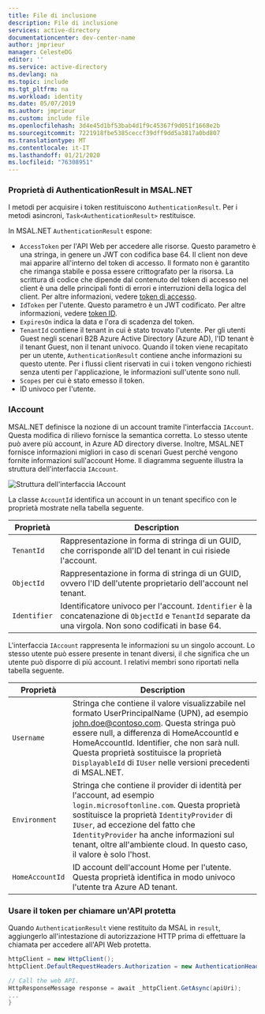 ```yaml
---
title: File di inclusione
description: File di inclusione
services: active-directory
documentationcenter: dev-center-name
author: jmprieur
manager: CelesteDG
editor: ''
ms.service: active-directory
ms.devlang: na
ms.topic: include
ms.tgt_pltfrm: na
ms.workload: identity
ms.date: 05/07/2019
ms.author: jmprieur
ms.custom: include file
ms.openlocfilehash: 3d4e45d1bf53bab4d1f9c45367f9d051f1668e2b
ms.sourcegitcommit: 7221918fbe5385ceccf39dff9dd5a3817a0bd807
ms.translationtype: MT
ms.contentlocale: it-IT
ms.lasthandoff: 01/21/2020
ms.locfileid: "76308951"
---
```

### <a name="authenticationresult-properties-in-msalnet"></a>Proprietà di AuthenticationResult in MSAL.NET

I metodi per acquisire i token restituiscono `AuthenticationResult`. Per i metodi asincroni, `Task<AuthenticationResult>` restituisce.

In MSAL.NET `AuthenticationResult` espone:

- `AccessToken` per l'API Web per accedere alle risorse. Questo parametro è una stringa, in genere un JWT con codifica base 64. Il client non deve mai apparire all'interno del token di accesso. Il formato non è garantito che rimanga stabile e possa essere crittografato per la risorsa. La scrittura di codice che dipende dal contenuto del token di accesso nel client è una delle principali fonti di errori e interruzioni della logica del client. Per altre informazioni, vedere [token di accesso](../articles/active-directory/develop/access-tokens.md).
- `IdToken` per l'utente. Questo parametro è un JWT codificato. Per altre informazioni, vedere [token ID](../articles/active-directory/develop/id-tokens.md).
- `ExpiresOn` indica la data e l'ora di scadenza del token.
- `TenantId` contiene il tenant in cui è stato trovato l'utente. Per gli utenti Guest negli scenari B2B Azure Active Directory (Azure AD), l'ID tenant è il tenant Guest, non il tenant univoco.
Quando il token viene recapitato per un utente, `AuthenticationResult` contiene anche informazioni su questo utente. Per i flussi client riservati in cui i token vengono richiesti senza utenti per l'applicazione, le informazioni sull'utente sono null.
- `Scopes` per cui è stato emesso il token.
- ID univoco per l'utente.

### <a name="iaccount"></a>IAccount

MSAL.NET definisce la nozione di un account tramite l'interfaccia `IAccount`. Questa modifica di rilievo fornisce la semantica corretta. Lo stesso utente può avere più account, in Azure AD directory diverse. Inoltre, MSAL.NET fornisce informazioni migliori in caso di scenari Guest perché vengono fornite informazioni sull'account Home.
Il diagramma seguente illustra la struttura dell'interfaccia `IAccount`.

![Struttura dell'interfaccia IAccount](https://user-images.githubusercontent.com/13203188/44657759-4f2df780-a9fe-11e8-97d1-1abbffade340.png)

La classe `AccountId` identifica un account in un tenant specifico con le proprietà mostrate nella tabella seguente.

| Proprietà | Description |
|----------|-------------|
| `TenantId` | Rappresentazione in forma di stringa di un GUID, che corrisponde all'ID del tenant in cui risiede l'account. |
| `ObjectId` | Rappresentazione in forma di stringa di un GUID, ovvero l'ID dell'utente proprietario dell'account nel tenant. |
| `Identifier` | Identificatore univoco per l'account. `Identifier` è la concatenazione di `ObjectId` e `TenantId` separate da una virgola. Non sono codificati in base 64. |

L'interfaccia `IAccount` rappresenta le informazioni su un singolo account. Lo stesso utente può essere presente in tenant diversi, il che significa che un utente può disporre di più account. I relativi membri sono riportati nella tabella seguente.

| Proprietà | Description |
|----------|-------------|
| `Username` | Stringa che contiene il valore visualizzabile nel formato UserPrincipalName (UPN), ad esempio john.doe@contoso.com. Questa stringa può essere null, a differenza di HomeAccountId e HomeAccountId. Identifier, che non sarà null. Questa proprietà sostituisce la proprietà `DisplayableId` di `IUser` nelle versioni precedenti di MSAL.NET. |
| `Environment` | Stringa che contiene il provider di identità per l'account, ad esempio `login.microsoftonline.com`. Questa proprietà sostituisce la proprietà `IdentityProvider` di `IUser`, ad eccezione del fatto che `IdentityProvider` ha anche informazioni sul tenant, oltre all'ambiente cloud. In questo caso, il valore è solo l'host. |
| `HomeAccountId` | ID account dell'account Home per l'utente. Questa proprietà identifica in modo univoco l'utente tra Azure AD tenant. |

### <a name="use-the-token-to-call-a-protected-api"></a>Usare il token per chiamare un'API protetta

Quando `AuthenticationResult` viene restituito da MSAL in `result`, aggiungerlo all'intestazione di autorizzazione HTTP prima di effettuare la chiamata per accedere all'API Web protetta.

```csharp
httpClient = new HttpClient();
httpClient.DefaultRequestHeaders.Authorization = new AuthenticationHeaderValue("Bearer", result.AccessToken);

// Call the web API.
HttpResponseMessage response = await _httpClient.GetAsync(apiUri);
...
}
```